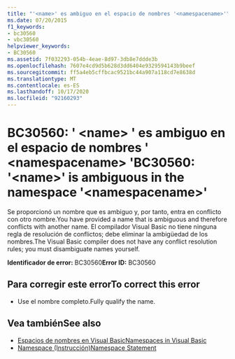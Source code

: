 ```yaml
---
title: "'<name>' es ambiguo en el espacio de nombres '<namespacename>'"
ms.date: 07/20/2015
f1_keywords:
- bc30560
- vbc30560
helpviewer_keywords:
- BC30560
ms.assetid: 7f032293-054b-4eae-8d97-3db8e7ddde3b
ms.openlocfilehash: 7607e4cd9d5b628d3dd6404e9329594143b9beef
ms.sourcegitcommit: ff5a4eb5cffbcac9521bc44a907a118cd7e8638d
ms.translationtype: MT
ms.contentlocale: es-ES
ms.lasthandoff: 10/17/2020
ms.locfileid: "92160293"
---
```

# <a name="bc30560-name-is-ambiguous-in-the-namespace-namespacename"></a><span data-ttu-id="fb580-102">BC30560: ' \<name> ' es ambiguo en el espacio de nombres ' \<namespacename> '</span><span class="sxs-lookup"><span data-stu-id="fb580-102">BC30560: '\<name>' is ambiguous in the namespace '\<namespacename>'</span></span>

<span data-ttu-id="fb580-103">Se proporcionó un nombre que es ambiguo y, por tanto, entra en conflicto con otro nombre.</span><span class="sxs-lookup"><span data-stu-id="fb580-103">You have provided a name that is ambiguous and therefore conflicts with another name.</span></span> <span data-ttu-id="fb580-104">El compilador Visual Basic no tiene ninguna regla de resolución de conflictos; debe eliminar la ambigüedad de los nombres.</span><span class="sxs-lookup"><span data-stu-id="fb580-104">The Visual Basic compiler does not have any conflict resolution rules; you must disambiguate names yourself.</span></span>

 <span data-ttu-id="fb580-105">**Identificador de error:** BC30560</span><span class="sxs-lookup"><span data-stu-id="fb580-105">**Error ID:** BC30560</span></span>

## <a name="to-correct-this-error"></a><span data-ttu-id="fb580-106">Para corregir este error</span><span class="sxs-lookup"><span data-stu-id="fb580-106">To correct this error</span></span>

- <span data-ttu-id="fb580-107">Use el nombre completo.</span><span class="sxs-lookup"><span data-stu-id="fb580-107">Fully qualify the name.</span></span>

## <a name="see-also"></a><span data-ttu-id="fb580-108">Vea también</span><span class="sxs-lookup"><span data-stu-id="fb580-108">See also</span></span>

- [<span data-ttu-id="fb580-109">Espacios de nombres en Visual Basic</span><span class="sxs-lookup"><span data-stu-id="fb580-109">Namespaces in Visual Basic</span></span>](../../programming-guide/program-structure/namespaces.md)
- [<span data-ttu-id="fb580-110">Namespace (Instrucción)</span><span class="sxs-lookup"><span data-stu-id="fb580-110">Namespace Statement</span></span>](../statements/namespace-statement.md)
